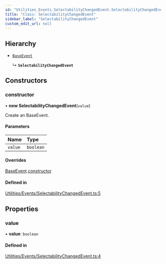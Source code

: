 ```yaml
---
id: "Utilities_Events_SelectabilityChangedEvent.SelectabilityChangedEvent"
title: "Class: SelectabilityChangedEvent"
sidebar_label: "SelectabilityChangedEvent"
custom_edit_url: null
---
```




## Hierarchy

- [`BaseEvent`](../Utilities_BaseEvent.BaseEvent)

  ↳ **`SelectabilityChangedEvent`**

## Constructors

### constructor

• **new SelectabilityChangedEvent**(`value`)

Create an BaseEvent.

#### Parameters

| Name | Type |
| :------ | :------ |
| `value` | `boolean` |

#### Overrides

[BaseEvent](../Utilities_BaseEvent.BaseEvent).[constructor](../Utilities_BaseEvent.BaseEvent#constructor)

#### Defined in

[Utilities/Events/SelectabilityChangedEvent.ts:5](https://github.com/ZeaInc/zea-engine/blob/cafd1585c/src/Utilities/Events/SelectabilityChangedEvent.ts#L5)

## Properties

### value

• **value**: `boolean`

#### Defined in

[Utilities/Events/SelectabilityChangedEvent.ts:4](https://github.com/ZeaInc/zea-engine/blob/cafd1585c/src/Utilities/Events/SelectabilityChangedEvent.ts#L4)

